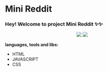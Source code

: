 # Mini Reddit

### Hey! Welcome to project Mini Reddit ✨✨

<p align="center">
  <img src="https://imgur.com/2EzgUKE.png" />
  <img src="https://imgur.com/40q0ec9.png" />
</p>

**languages, tools and libs:**

- HTML
- JAVASCRIPT
- CSS

